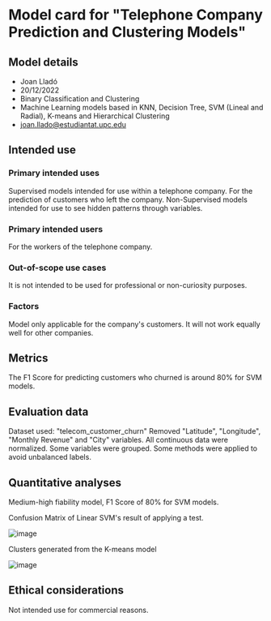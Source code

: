 # Model card for "Telephone Company Prediction and Clustering Models"

## Model details

- Joan Lladó
- 20/12/2022
- Binary Classification and Clustering
- Machine Learning models based in KNN, Decision Tree, SVM (Lineal and Radial), K-means and Hierarchical Clustering
- joan.llado@estudiantat.upc.edu


## Intended use

### Primary intended uses
Supervised models intended for use within a telephone company. For the prediction of customers who left the company.
Non-Supervised models intended for use to see hidden patterns through variables.

### Primary intended users
For the workers of the telephone company.

### Out-of-scope use cases
It is not intended to be used for professional or non-curiosity purposes.


### Factors
Model only applicable for the company's customers. It will not work equally well for other companies.


## Metrics
The F1 Score for predicting customers who churned is around 80% for SVM models.


## Evaluation data
Dataset used: "telecom_customer_churn"
Removed "Latitude", "Longitude", "Monthly Revenue" and "City" variables.
All continuous data were normalized.
Some variables were grouped. 
Some methods were applied to avoid unbalanced labels.



## Quantitative analyses
Medium-high fiability model, F1 Score of 80% for SVM models.

Confusion Matrix of Linear SVM's result of applying a test.

![image](https://user-images.githubusercontent.com/25139526/210154434-88019d05-99b0-4063-8ece-e9f064f1d309.png)


Clusters generated from the K-means model

![image](https://user-images.githubusercontent.com/25139526/210154438-c9358338-33f0-45e2-88e6-dc58e5c20cfd.png)


## Ethical considerations
Not intended use for commercial reasons.
